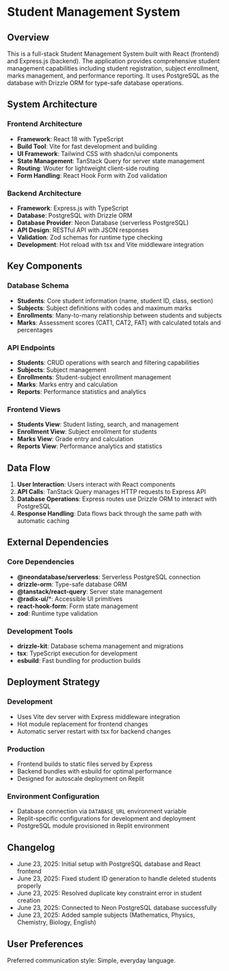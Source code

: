 # Student Management System

## Overview

This is a full-stack Student Management System built with React (frontend) and Express.js (backend). The application provides comprehensive student management capabilities including student registration, subject enrollment, marks management, and performance reporting. It uses PostgreSQL as the database with Drizzle ORM for type-safe database operations.

## System Architecture

### Frontend Architecture
- **Framework**: React 18 with TypeScript
- **Build Tool**: Vite for fast development and building
- **UI Framework**: Tailwind CSS with shadcn/ui components
- **State Management**: TanStack Query for server state management
- **Routing**: Wouter for lightweight client-side routing
- **Form Handling**: React Hook Form with Zod validation

### Backend Architecture
- **Framework**: Express.js with TypeScript
- **Database**: PostgreSQL with Drizzle ORM
- **Database Provider**: Neon Database (serverless PostgreSQL)
- **API Design**: RESTful API with JSON responses
- **Validation**: Zod schemas for runtime type checking
- **Development**: Hot reload with tsx and Vite middleware integration

## Key Components

### Database Schema
- **Students**: Core student information (name, student ID, class, section)
- **Subjects**: Subject definitions with codes and maximum marks
- **Enrollments**: Many-to-many relationship between students and subjects
- **Marks**: Assessment scores (CAT1, CAT2, FAT) with calculated totals and percentages

### API Endpoints
- **Students**: CRUD operations with search and filtering capabilities
- **Subjects**: Subject management
- **Enrollments**: Student-subject enrollment management
- **Marks**: Marks entry and calculation
- **Reports**: Performance statistics and analytics

### Frontend Views
- **Students View**: Student listing, search, and management
- **Enrollment View**: Subject enrollment for students
- **Marks View**: Grade entry and calculation
- **Reports View**: Performance analytics and statistics

## Data Flow

1. **User Interaction**: Users interact with React components
2. **API Calls**: TanStack Query manages HTTP requests to Express API
3. **Database Operations**: Express routes use Drizzle ORM to interact with PostgreSQL
4. **Response Handling**: Data flows back through the same path with automatic caching

## External Dependencies

### Core Dependencies
- **@neondatabase/serverless**: Serverless PostgreSQL connection
- **drizzle-orm**: Type-safe database ORM
- **@tanstack/react-query**: Server state management
- **@radix-ui/***: Accessible UI primitives
- **react-hook-form**: Form state management
- **zod**: Runtime type validation

### Development Tools
- **drizzle-kit**: Database schema management and migrations
- **tsx**: TypeScript execution for development
- **esbuild**: Fast bundling for production builds

## Deployment Strategy

### Development
- Uses Vite dev server with Express middleware integration
- Hot module replacement for frontend changes
- Automatic server restart with tsx for backend changes

### Production
- Frontend builds to static files served by Express
- Backend bundles with esbuild for optimal performance
- Designed for autoscale deployment on Replit

### Environment Configuration
- Database connection via `DATABASE_URL` environment variable
- Replit-specific configurations for development and deployment
- PostgreSQL module provisioned in Replit environment

## Changelog

- June 23, 2025: Initial setup with PostgreSQL database and React frontend
- June 23, 2025: Fixed student ID generation to handle deleted students properly
- June 23, 2025: Resolved duplicate key constraint error in student creation
- June 23, 2025: Connected to Neon PostgreSQL database successfully
- June 23, 2025: Added sample subjects (Mathematics, Physics, Chemistry, Biology, English)

## User Preferences

Preferred communication style: Simple, everyday language.
